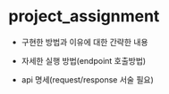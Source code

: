 # project_assignment



- 구현한 방법과 이유에 대한 간략한 내용

- 자세한 실행 방법(endpoint 호출방법)

- api 명세(request/response 서술 필요)
